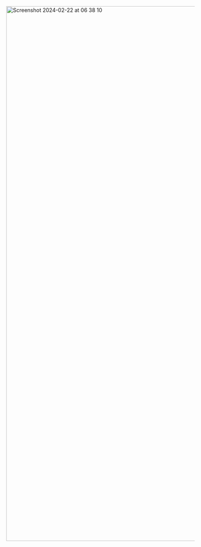 <img width="1430" alt="Screenshot 2024-02-22 at 06 38 10" src="https://github.com/PyCore23/Choco_Dealer/assets/143321914/736c9d98-97dc-4ca9-a9f6-f5508b7a5dd4">
